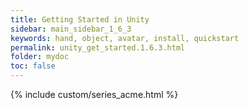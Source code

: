 ```yaml
---
title: Getting Started in Unity
sidebar: main_sidebar_1_6_3
keywords: hand, object, avatar, install, quickstart
permalink: unity_get_started.1.6.3.html
folder: mydoc
toc: false
---
```

 
{% include custom/series_acme.html %}
